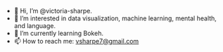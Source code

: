 - 👋 Hi, I’m @victoria-sharpe. 
- 👀 I’m interested in data visualization, machine learning, mental health, and language. 
- 🌱 I’m currently learning Bokeh. 
- 📫 How to reach me: vsharpe7@gmail.com

<!---
victoria-sharpe/victoria-sharpe is a ✨ special ✨ repository because its `README.md` (this file) appears on your GitHub profile.
You can click the Preview link to take a look at your changes.
--->

